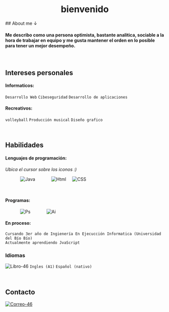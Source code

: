 
<h1 align=center> bienvenido </h1>
## About me ↓

#### Me describo como una persona optimista, bastante analitica, sociable a la hora de trabajar en equipo y me gusta mantener el orden en lo posible para tener un mejor desempeño.

‎ ‎ ‎ ‎ ‎ ‎ ‎ ‎ ‎ ‎ ‎ ‎ 
## Intereses personales
#### Informaticos:
`Desarrollo Web`
`Cibeseguridad`
`Desarrollo de aplicaciones`

#### Recreativos:
`volleyball`
`Producción musical`
`Diseño grafico`

‎ ‎ ‎ ‎ ‎ ‎ ‎ ‎ ‎ ‎ ‎ ‎ 
‎ ‎ ‎ ‎ ‎ ‎ ‎ ‎ ‎ ‎ ‎ ‎ 
## Habilidades
#### Lenguajes de programación:
*Ubica el cursor sobre los iconos :)*

‎ ‎ ‎ ‎ ‎ ‎ ‎ ‎ ‎ ‎ ‎ ‎ 
![Java](https://skillicons.dev/icons?i=java "Java")
‎ ‎ ‎ ‎ ‎ ‎ ‎ ‎ ‎ ‎ ‎ ‎ 
![Html](https://skillicons.dev/icons?i=html "Html")
‎ ‎ ‎ ‎ ‎ ‎ ‎ ‎ ‎ ‎ ‎ ‎ 
![CSS](https://skillicons.dev/icons?i=css "CSS")

‎ ‎ ‎ ‎ 
#### Programas:
‎ ‎ ‎ ‎ ‎ ‎ ‎ ‎ ‎ ‎ ‎ ‎ 
![Ps](https://skillicons.dev/icons?i=ps "PhotoShop")
‎ ‎ ‎ ‎ ‎ ‎ ‎ ‎ ‎ ‎ ‎ ‎ 
![Ai](https://skillicons.dev/icons?i=ai "AdobeIllustrator")
‎ ‎ ‎ ‎ ‎ ‎ ‎ ‎ ‎ ‎ ‎ ‎ 
‎ ‎ ‎ ‎ 
#### En proceso:
~~~
Cursando 3er año de Ingienería En Ejecucción Informatica (Universidad del Bío Bío)
Actualmente aprendiendo JvaScript
~~~

### Idiomas‎ ‎ ‎ ‎ ‎ ‎ ‎ ‎ ‎ ‎ 
![Libro-46](https://github.com/Devccss/Devccss/assets/149021885/f5b16abc-72f1-45b8-9c2f-53a79e577934) ``Ingles (A1)`` ``Español (nativo)``

‎ ‎ ‎ ‎ ‎ ‎ ‎ ‎ ‎ ‎

## Contacto
[![Correo-46](https://github.com/Devccss/Devccss/assets/149021885/bdc88834-5020-46c5-8afd-38178c467f16)](https://mail.google.com/mail/u/0/#search/deivid.sandoval.cid%40gmail.com)



